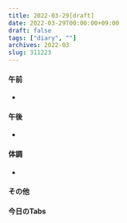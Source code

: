 ```yaml
---
title: 2022-03-29[draft]
date: 2022-03-29T00:00:00+09:00
draft: false
tags: ["diary", ""]
archives: 2022-03
slug: 311223
---
```

#### 午前
- 
#### 午後
- 
#### 体調
- 
#### その他
#### 今日のTabs